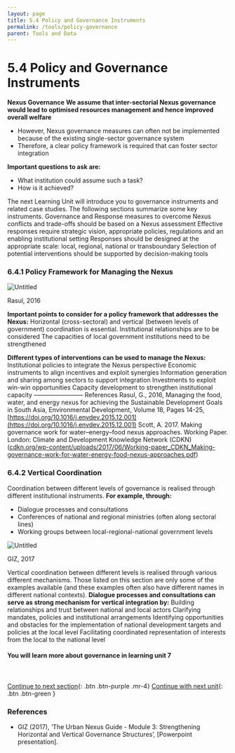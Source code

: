 ```yaml
---
layout: page
title: 5.4 Policy and Governance Instruments
permalink: /tools/policy-governance
parent: Tools and Data
---
```

# 5.4 Policy and Governance Instruments

**Nexus Governance**
**We assume that inter-sectorial Nexus governance would lead to optimised resources management and hence improved overall welfare**

- However,  Nexus governance measures can often not be implemented because of the existing single-sector governance system
- Therefore, a clear policy framework is required that can foster sector integration

**Important questions to ask are:**

- What institution could assume such a task?
- How is it achieved?

The next Learning Unit will introduce you to governance instruments and related case studies.
The following sections summarize some key instruments.
Governance and Response measures to overcome Nexus conflicts and trade-offs should be based on a Nexus assessment
Effective responses require strategic vision, appropriate policies, regulations and an enabling institutional setting
Responses should be designed at the appropriate scale: local, regional, national or transboundary
Selection of potential interventions should be supported by decision-making tools

### 6.4.1 **Policy Framework for Managing the Nexus**

![Untitled](6%204%20Policy%2016801/Untitled.png)

Rasul, 2016

**Important points to consider for a policy framework that addresses the Nexus:**
Horizontal (cross-sectoral) and vertical (between levels of government) coordination is essential.
Institutional relationships are to be considered
The capacities of local government institutions need to be strengthened

**Different types of interventions can be used to manage the Nexus:**
Institutional policies to integrate the Nexus perspective
Economic instruments to align incentives and exploit synergies
Information generation and sharing among sectors to support integration
Investments to exploit win-win opportunities
Capacity development to strengthen institutional capacity
––––––––––––––––
References
Rasul, G., 2016, Managing the food, water, and energy nexus for achieving the Sustainable Development Goals in South Asia, Environmental Development, Volume 18, Pages 14-25, [https://doi.org/10.1016/j.envdev.2015.12.001](https://doi.org/10.1016/j.envdev.2015.12.001)
Scott, A. 2017. Making governance work for water–energy–food nexus approaches. Working Paper. London: Climate and Development Knowledge Network (CDKN) ([cdkn.org/wp-content/uploads/2017/06/Working-paper_CDKN_Making-governance-work-for-water-energy-food-nexus-approaches.pdf](http://cdkn.org/wp-content/uploads/2017/06/Working-paper_CDKN_Making-governance-work-for-water-energy-food-nexus-approaches.pdf))

### 6.4.2 **Vertical Coordination**

Coordination between different levels of governance is realised through different institutional instruments.
**For example, through:**

- Dialogue processes and consultations
- Conferences of national and regional ministries (often along sectoral lines)
- Working groups between local-regional-national government levels

![Untitled](6%204%20Policy%2016801/Untitled%201.png)

GIZ, 2017

Vertical coordination between different levels is realised through various different mechanisms. Those listed on this section are only some of the examples available (and these examples often also have different names in different national contexts).
**Dialogue processes and consultations can serve as strong mechanism for vertical integration by:**
Building relationships and trust between national and local actors
Clarifying mandates, policies and institutional arrangements
Identifying opportunities and obstacles for the implementation of national development targets and policies at the local level
Facilitating coordinated representation of interests from the local to the national level

#### You will learn more about governance in learning unit 7 ####

<br/> <br/>
[Continue to next section](https://waterbender231.github.io/wef-nexus-online-course/tools/questions){: .btn .btn-purple .mr-4}
[Continue with next unit](https://waterbender231.github.io/wef-nexus-online-course/governance/){: .btn .btn-green }


### References
- GIZ (2017), ‘The Urban Nexus Guide - Module 3: Strengthening Horizontal and Vertical Governance Structures’, [Powerpoint presentation].

